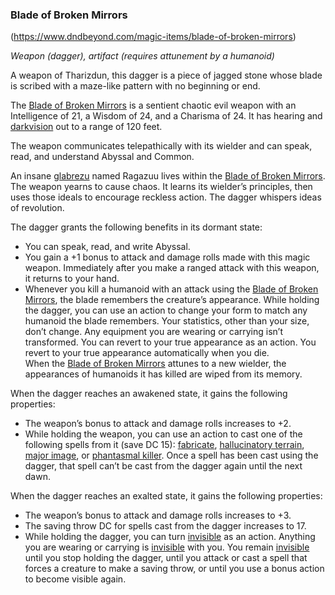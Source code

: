 ### Blade of Broken Mirrors
(https://www.dndbeyond.com/magic-items/blade-of-broken-mirrors)

_Weapon (dagger), artifact (requires attunement by a humanoid)_

A weapon of Tharizdun, this dagger is a piece of jagged stone whose blade is scribed with a maze-like pattern with no beginning or end.

The [Blade of Broken Mirrors](https://www.dndbeyond.com/magic-items/blade-of-broken-mirrors) is a sentient chaotic evil weapon with an Intelligence of 21, a Wisdom of 24, and a Charisma of 24. It has hearing and [darkvision](https://www.dndbeyond.com/compendium/rules/basic-rules/monsters#Darkvision) out to a range of 120 feet.

The weapon communicates telepathically with its wielder and can speak, read, and understand Abyssal and Common.

An insane [glabrezu](https://www.dndbeyond.com/monsters/glabrezu) named Ragazuu lives within the [Blade of Broken Mirrors](https://www.dndbeyond.com/magic-items/blade-of-broken-mirrors). The weapon yearns to cause chaos. It learns its wielder’s principles, then uses those ideals to encourage reckless action. The dagger whispers ideas of revolution.

The dagger grants the following benefits in its dormant state:

-   You can speak, read, and write Abyssal.
-   You gain a +1 bonus to attack and damage rolls made with this magic weapon. Immediately after you make a ranged attack with this weapon, it returns to your hand.
-   Whenever you kill a humanoid with an attack using the [Blade of Broken Mirrors](https://www.dndbeyond.com/magic-items/blade-of-broken-mirrors), the blade remembers the creature’s appearance. While holding the dagger, you can use an action to change your form to match any humanoid the blade remembers. Your statistics, other than your size, don’t change. Any equipment you are wearing or carrying isn’t transformed. You can revert to your true appearance as an action. You revert to your true appearance automatically when you die.  
    When the [Blade of Broken Mirrors](https://www.dndbeyond.com/magic-items/blade-of-broken-mirrors) attunes to a new wielder, the appearances of humanoids it has killed are wiped from its memory.

When the dagger reaches an awakened state, it gains the following properties:

-   The weapon’s bonus to attack and damage rolls increases to +2.
-   While holding the weapon, you can use an action to cast one of the following spells from it (save DC 15): [fabricate](https://www.dndbeyond.com/spells/fabricate), [hallucinatory terrain](https://www.dndbeyond.com/spells/hallucinatory-terrain), [major image](https://www.dndbeyond.com/spells/major-image), or [phantasmal killer](https://www.dndbeyond.com/spells/phantasmal-killer). Once a spell has been cast using the dagger, that spell can’t be cast from the dagger again until the next dawn.

When the dagger reaches an exalted state, it gains the following properties:

-   The weapon’s bonus to attack and damage rolls increases to +3.
-   The saving throw DC for spells cast from the dagger increases to 17.
-   While holding the dagger, you can turn [invisible](https://www.dndbeyond.com/compendium/rules/basic-rules/appendix-a-conditions#Invisible) as an action. Anything you are wearing or carrying is [invisible](https://www.dndbeyond.com/compendium/rules/basic-rules/appendix-a-conditions#Invisible) with you. You remain [invisible](https://www.dndbeyond.com/compendium/rules/basic-rules/appendix-a-conditions#Invisible) until you stop holding the dagger, until you attack or cast a spell that forces a creature to make a saving throw, or until you use a bonus action to become visible again.
